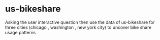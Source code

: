 # us-bikeshare
Asking the user interactive question then use the data of us-bikeshare for three cities (chicago , washington , new york city) to uncover bike share usage patterns
